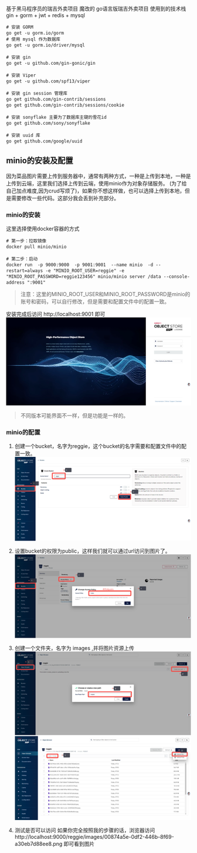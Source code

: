 基于黑马程序员的瑞吉外卖项目 魔改的 go语言版瑞吉外卖项目
使用到的技术栈
gin + gorm + jwt + redis + mysql



~~~
# 安装 GORM
go get -u gorm.io/gorm
# 使用 mysql 作为数据库
go get -u gorm.io/driver/mysql  

# 安装 gin
go get -u github.com/gin-gonic/gin

# 安装 Viper
go get -u github.com/spf13/viper

# 安装 gin session 管理库
go get github.com/gin-contrib/sessions
go get github.com/gin-contrib/sessions/cookie

# 安装 sonyflake 主要为了数据库主键的雪花id
go get github.com/sony/sonyflake

# 安装 uuid 库
go get github.com/google/uuid
~~~


## minio的安装及配置
因为菜品图片需要上传到服务器中，通常有两种方式，一种是上传到本地，一种是上传到云端，这里我们选择上传到云端，使用minio作为对象存储服务。
(为了给自己加点难度,因为crud写烦了)，如果你不想这样做，也可以选择上传到本地，但是需要修改一些代码。这部分我会丢到补充部分。

### minio的安装
这里选择使用docker容器的方式
~~~
# 第一步：拉取镜像
docker pull minio/minio

# 第二步：启动
docker run  -p 9000:9000  -p 9001:9001  --name minio  -d --restart=always -e "MINIO_ROOT_USER=reggie" -e "MINIO_ROOT_PASSWORD=reggie123456" minio/minio server /data --console-address ":9001"
~~~

> 注意：这里的MINIO_ROOT_USER和MINIO_ROOT_PASSWORD是minio的账号和密码，可以自行修改，但是需要和配置文件中的配置一致。

安装完成后访问 http://localhost:9001 即可
![img.png](img.png)
> 不同版本可能界面不一样，但是功能是一样的。

### minio的配置
1. 创建一个bucket，名字为reggie，这个bucket的名字需要和配置文件中的配置一致。
![img_1.png](img_1.png)

2. 设置bucket的权限为public，这样我们就可以通过url访问到图片了。
![img_2.png](img_2.png)

3. 创建一个文件夹，名字为 images ,并将图片资源上传
![img_3.png](img_3.png)
![img_4.png](img_4.png)

4. 测试是否可以访问
如果你完全按照我的步骤的话，浏览器访问
http://localhost:9000/reggie/images/00874a5e-0df2-446b-8f69-a30eb7d88ee8.png
即可看到图片
